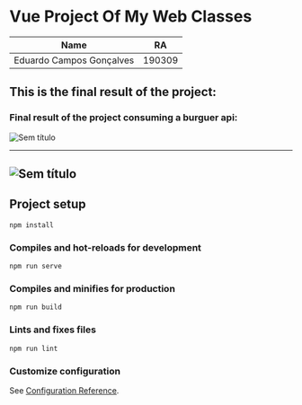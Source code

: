 # Vue Project Of My Web Classes
| Name | RA |
|------|----|
|Eduardo Campos Gonçalves|190309|

## This is the final result of the project:
### Final result of the project consuming a burguer api:
![Sem título](https://user-images.githubusercontent.com/69486662/144767853-2b4d1881-d46c-4bc7-a0d3-977cca1eba6c.png)

----
![Sem título](https://user-images.githubusercontent.com/69486662/144767883-d8243aaf-eeaf-431a-94a1-d37b85c40eb1.png)  
----



## Project setup
```
npm install
```

### Compiles and hot-reloads for development
```
npm run serve
```

### Compiles and minifies for production
```
npm run build
```

### Lints and fixes files
```
npm run lint
```

### Customize configuration
See [Configuration Reference](https://cli.vuejs.org/config/).

